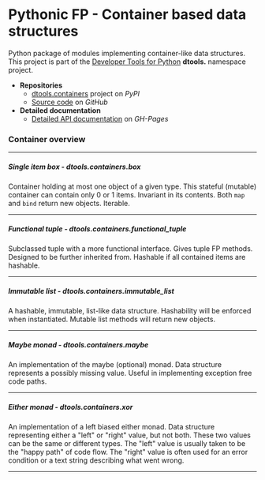 # Pythonic FP - Container based data structures

Python package of modules implementing container-like data structures.
This project is part of the [Developer Tools for Python][1] **dtools.**
namespace project.

- **Repositories**
  - [dtools.containers][2] project on *PyPI*
  - [Source code][3] on *GitHub*
- **Detailed documentation**
  - [Detailed API documentation][4] on *GH-Pages*

### Container overview

---

##### Single item box - dtools.containers.box

Container holding at most one object of a given type. This stateful
(mutable) container can contain only 0 or 1 items. Invariant in its
contents. Both `map` and `bind` return new objects. Iterable.

---

##### Functional tuple - dtools.containers.functional_tuple 

Subclassed tuple with a more functional interface. Gives tuple FP
methods. Designed to be further inherited from. Hashable if all
contained items are hashable.

---

##### Immutable list - dtools.containers.immutable_list

A hashable, immutable, list-like data structure. Hashability will be
enforced when instantiated. Mutable list methods will return new
objects.

---

##### Maybe monad - dtools.containers.maybe

An implementation of the maybe (optional) monad. Data structure
represents a possibly missing value. Useful in implementing exception
free code paths.

---

##### Either monad - dtools.containers.xor

An implementation of a left biased either monad. Data structure
representing either a "left" or "right" value, but not both. These two
values can be the same or different types. The "left" value is usually
taken to be the "happy path" of code flow. The "right" value is often
used for an error condition or a text string describing what went wrong.

---

[1]: https://github.com/grscheller/pythonic-fp/blob/main/README.md
[2]: https://pypi.org/project/pythonic-fp.containers/
[3]: https://github.com/grscheller/pythonic-fp-containers/
[4]: https://grscheller.github.io/pythonic-fp/maintained/containers/

